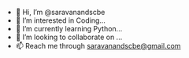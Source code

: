 - 👋 Hi, I’m @saravanandscbe
- 👀 I’m interested in Coding...
- 🌱 I’m currently learning Python...
- 💞️ I’m looking to collaborate on ...
- 📫 Reach me through saravanandscbe@gmail.com

<!---
saravanandscbe/saravanandscbe is a ✨ special ✨ repository because its `README.md` (this file) appears on your GitHub profile.
You can click the Preview link to take a look at your changes.
--->
